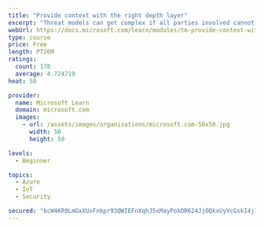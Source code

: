 ```yaml
---
title: "Provide context with the right depth layer"
excerpt: "Threat models can get complex if all parties involved cannot agree on a data-flow diagram depth layer that provides enough context to satisfy requirements"
webUrl: https://docs.microsoft.com/learn/modules/tm-provide-context-with-the-right-depth-layer/
type: course
price: Free
length: PT26M
ratings:
  count: 178
  average: 4.724719
heat: 50

provider:
  name: Microsoft Learn
  domain: microsoft.com
  images:
    - url: /assets/images/organizations/microsoft.com-50x50.jpg
      width: 50
      height: 50

levels:
  - Beginner

topics:
  - Azure
  - IoT
  - Security

secured: "bcW4KR9LmGxXUxFnkpr93QWIEFnXqhJ5xMayPokDR624JjOQkxUyVcGskI4j1S0/J0gSGlooakaspRiOTAhMD0Wsc35GV4UF4Sa7742cTXPmJnG+JpWylG/a6Jke4iQ5cEaNiA0/t+i7fFU46dSYSaRfUAO60/C2slzGwSw9FxKDZ15YuMllOhrA6dlkyKXCfpH/h3BtFtt5nzJ4AS4WfvOSeCrGW7KDjBsCxHpGFGCGU5ZP/vZh1dPqjjHas/U5WPrKA6Eo/GR9r1vFQaz4+5cLeWhxHzMEZueO6WsQ1n28Nc862jrKO+9om3UA6ms5XlxLE1jYtoqSK1m8jmtT/f2SAxOkXJconGI8mZbVKEZb6fzbAB6JR4WCDrw4Ht6UKMf79qWASMTOOv6xmC3FsHFwfd4gQuKQu6hoP26AB+g=;/JYyHkbRKmuQugyctnmwwg=="
---
```


